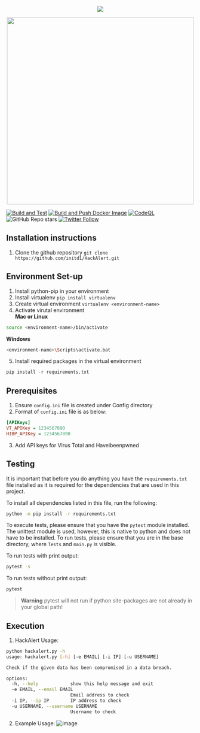 <p align="center"><img src=https://user-images.githubusercontent.com/90045652/232296629-b5dbaa71-761f-4195-a39e-03108f89bc52.png></p>
<p align="center"><img src="https://user-images.githubusercontent.com/90045652/232291714-09f96b51-a315-4f3e-80df-a386d4e4e98b.png" width="500"/><p>

  
[![Build and Test](https://github.com/initd1/HackAlert/actions/workflows/auto-build-test.yml/badge.svg)](https://github.com/initd1/HackAlert/actions/workflows/auto-build-test.yml)
[![Build and Push Docker Image](https://github.com/initd1/HackAlert/actions/workflows/docker-build-push.yml/badge.svg)](https://github.com/initd1/HackAlert/actions/workflows/docker-build-push.yml)
[![CodeQL](https://github.com/initd1/HackAlert/actions/workflows/github-code-scanning/codeql/badge.svg?branch=main)](https://github.com/initd1/HackAlert/actions/workflows/github-code-scanning/codeql)
![GitHub Repo stars](https://img.shields.io/github/stars/initd1/HackAlert?style=social)
[![Twitter Follow](https://img.shields.io/twitter/follow/initd15?style=social)](https://twitter.com/initd15)

## Installation instructions
1. Clone the github repository
`git clone https://github.com/initd1/HackAlert.git`

## Environment Set-up

1. Install python-pip in your environment
2. Install virtualenv
`pip install virtualenv`
3. Create virtual environment
`virtualenv <environment-name>`
4. Activate virutal environment  
__Mac or Linux__
```bash
source <environment-name>/bin/activate
```
__Windows__
```bash
<environment-name>\Scripts\activate.bat
```

5. Install required packages in the virtual environment
```python
pip install -r requirements.txt
```

## Prerequisites
1. Ensure `config.ini` file is created under Config directory
2. Format of `config.ini` file is as below:
```ini
[APIKeys]
VT_APIKey = 1234567890
HIBP_APIKey = 1234567890
```
3. Add API keys for Virus Total and Haveibeenpwned

## Testing

It is important that before you do anything you have the `requirements.txt` file
installed as it is required for the dependencies that are used in this project.

To install all dependencies listed in this file, run the following:

```bash
python -m pip install -r requirements.txt
```

To execute tests, please ensure that you have the `pytest` module installed.
The unittest module is used, however, this is native to python and does not have to be installed.
To run tests, please ensure that you are in the base directory, where `Tests` and `main.py` is visible.

To run tests with print output:
```bash
pytest -s 
```

To run tests without print output:
```bash
pytest
```
> **Warning** pytest will not run if python site-packages are not already in your global path!

## Execution
1. HackAlert Usage:
```bash
python hackalert.py -h
usage: hackalert.py [-h] [-e EMAIL] [-i IP] [-u USERNAME]

Check if the given data has been compromised in a data breach.

options:
  -h, --help            show this help message and exit
  -e EMAIL, --email EMAIL
                        Email address to check
  -i IP, --ip IP        IP address to check
  -u USERNAME, --username USERNAME
                        Username to check
```

2. Example Usage:
![image](https://user-images.githubusercontent.com/90045652/231768992-80b71df7-b45c-4557-937a-8b46b8274086.png)



